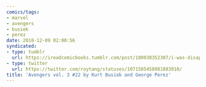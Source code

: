 ```yaml
---
comics/tags:
- marvel
- avengers
- busiek
- perez
date: 2018-12-09 02:00:56
syndicated:
- type: tumblr
  url: https://ireadcomicbooks.tumblr.com/post/180938352307/i-was-disappointed-when-age-of-ultron-did-not-have
- type: twitter
  url: https://twitter.com/roytang/statuses/1071585458981883910/
title: 'Avengers vol. 3 #22 by Kurt Busiek and George Perez'
---
```


